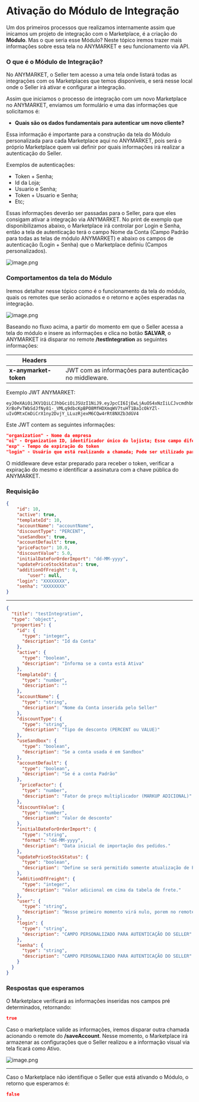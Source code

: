# Ativação do Módulo de Integração

Um dos primeiros processos que realizamos internamente assim que inicamos um projeto de integração com o Marketplace, é a criação do **Módulo**. Mas o que seria esse Módulo? Neste tópico iremos trazer mais informações sobre essa tela no ANYMARKET e seu funcionamento via API.


### O que é o Módulo de Integração?
No ANYMARKET, o Seller tem acesso a uma tela onde listará todas as integrações com os Marketplaces que temos disponíveis, e será nesse local onde o Seller irá ativar e configurar a integração.

Assim que iniciamos o processo de integração com um novo Marketplace no ANYMARKET, enviamos um formulário e uma das informações que solicitamos é:

- **Quais são os dados fundamentais para autenticar um novo cliente?** 

Essa informação é importante para a construção da tela do Módulo personalizada para cada Marketplace aqui no ANYMARKET, pois será o próprio Marketplace quem vai definir por quais informações irá realizar a autenticação do Seller.

Exemplos de autenticações:
- Token + Senha;
- Id da Loja;
- Usuario e Senha;
- Token + Usuario e Senha;
- Etc;

Essas informações deverão ser passadas para o Seller, para que eles consigam ativar a integração via ANYMARKET. No print de exemplo que disponibilizamos abaixo, o Marketplace irá controlar por Login e Senha, então a tela de autenticação terá o campo Nome da Conta (Campo Padrão para todas as telas de módulo ANYMARKET) e abaixo os campos de autenticação (Login + Senha) que o Marketplace definiu (Campos personalizados).
<!--
focus: false
-->
![image.png](https://stoplight.io/api/v1/projects/cHJqOjgzMDA1/images/1hmZJccVDNo)


### Comportamentos da tela do Módulo
Iremos detalhar nesse tópico como é o funcionamento da tela do módulo, quais os remotes que serão acionados e o retorno e ações esperadas na integração.

<!--
focus: false
-->
![image.png](http://s3-sa-east-1.amazonaws.com/images.anymarket.com.br/31479673./7B7E4D33758DA4CA5602ACE8D851A890/standard_resolution.jpg)


Baseando no fluxo acima, a partir do momento em que o Seller acessa a tela do módulo e insere as informações e clica no botão **SALVAR**, o ANYMARKET irá disparar no remote **/testIntegration** as seguintes informações:

|Headers||
|-------|--|
|**x-anymarket-token** | JWT com as informações para autenticação no middleware. |


Exemplo JWT ANYMARKET:

```
eyJ0eXAiOiJKV1QiLCJhbGciOiJSUzI1NiJ9.eyJpcCI6IjEwLjAuOS4xNzIiLCJvcmdhbml6YXRpb24iOiJBTllNQVJLRVQgVGVzdGUgLSBCcmFzaWwiLCJvaSI6IjIyNDQ5NTA0LiIsImV4cCI6MTYxMjc5MTI2NCwibG9naW4iOiJkYW5pbG8ub2xpdmVpcmFAZGIxLmNvbS5iciJ9.FKF8wRb97xZmpakGbkoYfO0cjIkj48rwcis4DOGlUEh4cD98sFRJTVfrmMOaAe-XrBoPvTWbSdJfNy81-_VMLq9dbcKpBPO8MfHDXmqWV7tuHT1BaIcOkYZl-uIvOMtxCmDiCrX1ny2DvjY_LLuzRjexM6CQw4rRt8NXZb3dGV4
```

Este JWT contem as seguintes informações:

``` json
"organization" - Nome da empresa
"oi" - Organization ID, identificador único do lojista; Esse campo diferencia os sellers
"exp" - Tempo de expiração do token
"login" - Usuário que está realizando a chamada; Pode ser utilizado para fins de auditoria
````
O middleware deve estar preparado para receber o token, verificar a expiração do mesmo e identificar a assinatura com a chave pública do ANYMARKET.


### Requisição

```json title="POST: \testIntegration" lineNumbers
{
	"id": 10,
	"active": true,
	"templateId": 10,
	"accountName": "accountName",
	"discountType": "PERCENT",
	"useSandbox": true,
	"accountDefault": true,
	"priceFactor": 10.0,
	"discountValue": 5.0,
	"initialDateForOrderImport": "dd-MM-yyyy",
	"updatePriceStockStatus": true,
	"additionOfFreight": 0,
        "user": null,
	"login": "XXXXXXXX",
	"senha": "XXXXXXXX"
}
```

---

```json json_schema
{
  "title": "testIntegration",
  "type": "object",
  "properties": {
    "id": {
      "type": "integer",
      "description": "Id da Conta"
    },
    "active": {
      "type": "boolean",
      "description": "Informa se a conta está Ativa"
    },
    "templateId": {
      "type": "number",
      "description": ""
    },
    "accountName": {
      "type": "string",
      "description": "Nome da Conta inserida pelo Seller"
    },
    "discountType": {
      "type": "string",
      "description": "Tipo de desconto (PERCENT ou VALUE)"
    },
    "useSandbox": {
      "type": "boolean",
      "description": "Se a conta usada é em Sandbox"
    },
    "accountDefault": {
      "type": "boolean",
      "description": "Se é a conta Padrão"
    },
     "priceFactor": {
      "type": "number",
      "description": "Fator de preço multiplicador (MARKUP ADICIONAL)"
    },
    "discountValue": {
      "type": "number",
      "description": "Valor de desconto"
    },
    "initialDateForOrderImport": {
      "type": "string",
      "format": "dd-MM-yyyy",
      "description": "Data inicial de importação dos pedidos."
    },
    "updatePriceStockStatus": {
      "type": "boolean",
      "description": "Define se será permitido somente atualização de Preço, Estoque e Status"
    },
    "additionOfFreight": {
      "type": "integer",
      "description": "Valor adicional em cima da tabela de frete."
    },
    "user": {
      "type": "string",
      "description": "Nesse primeiro momento virá nulo, porem no remote do saveAccount, terá as informações do Token do Seller.."
    },
    "login": {
      "type": "string",
      "description": "CAMPO PERSONALIZADO PARA AUTENTICAÇÃO DO SELLER"
    },
    "senha": {
      "type": "string",
      "description": "CAMPO PERSONALIZADO PARA AUTENTICAÇÃO DO SELLER"
    }
  }
}
```

### Respostas que esperamos

O Marketplace verificará as informações inseridas nos campos pré determinados, retornando:

```json title="200 - OK" 
true
```

Caso o marketplace valide as informações, iremos disparar outra chamada acionando o remote do **/saveAccount**. Nesse momento, o Marketplace irá armazenar as configurações que o Seller realizou e a informação visual via tela ficará como Ativo. 


<!--
focus: false
-->
![image.png](http://s3-sa-east-1.amazonaws.com/images.anymarket.com.br/31479673./C1A420E49D1741D21E779CEDF06C088E/standard_resolution.jpg)

---

Caso o Marketplace não identifique o Seller que está ativando o Módulo, o retorno que esperamos é:
```json title="401 - Unauthorized"  
false
```

